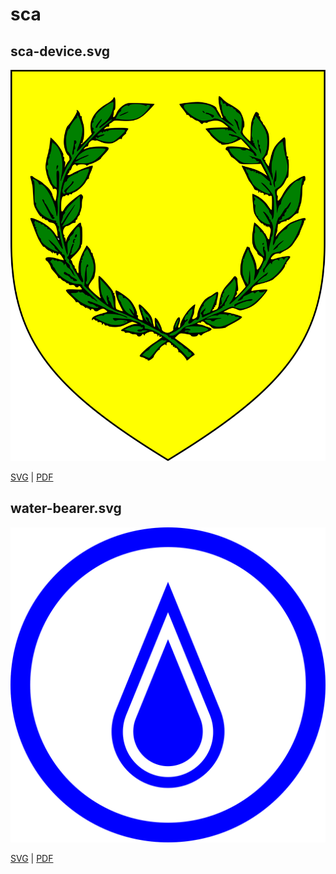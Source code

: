 # sca

## sca-device.svg

![sca-device.svg](sca-device.svg)

[SVG](sca-device.svg) | [PDF](sca-device.pdf)

## water-bearer.svg

![water-bearer.svg](water-bearer.svg)

[SVG](water-bearer.svg) | [PDF](water-bearer.pdf)

